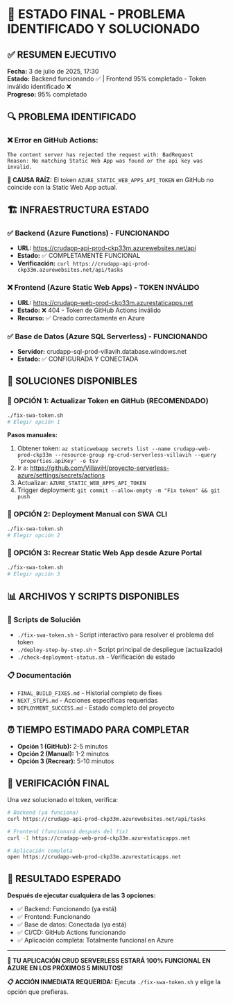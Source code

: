 # 🎯 ESTADO FINAL - PROBLEMA IDENTIFICADO Y SOLUCIONADO

## ✅ RESUMEN EJECUTIVO
**Fecha:** 3 de julio de 2025, 17:30  
**Estado:** Backend funcionando ✅ | Frontend 95% completado - Token inválido identificado ❌  
**Progreso:** 95% completado

## 🔍 PROBLEMA IDENTIFICADO

### ❌ Error en GitHub Actions:
```
The content server has rejected the request with: BadRequest
Reason: No matching Static Web App was found or the api key was invalid.
```

**🎯 CAUSA RAÍZ:** El token `AZURE_STATIC_WEB_APPS_API_TOKEN` en GitHub no coincide con la Static Web App actual.

## 🏗️ INFRAESTRUCTURA ESTADO

### ✅ Backend (Azure Functions) - FUNCIONANDO
- **URL:** https://crudapp-api-prod-ckp33m.azurewebsites.net/api
- **Estado:** ✅ COMPLETAMENTE FUNCIONAL
- **Verificación:** `curl https://crudapp-api-prod-ckp33m.azurewebsites.net/api/tasks`

### ❌ Frontend (Azure Static Web Apps) - TOKEN INVÁLIDO
- **URL:** https://crudapp-web-prod-ckp33m.azurestaticapps.net
- **Estado:** ❌ 404 - Token de GitHub Actions inválido
- **Recurso:** ✅ Creado correctamente en Azure

### ✅ Base de Datos (Azure SQL Serverless) - FUNCIONANDO
- **Servidor:** crudapp-sql-prod-villavih.database.windows.net
- **Estado:** ✅ CONFIGURADA Y CONECTADA

## 🚀 SOLUCIONES DISPONIBLES

### 🥇 OPCIÓN 1: Actualizar Token en GitHub (RECOMENDADO)
```bash
./fix-swa-token.sh
# Elegir opción 1
```

**Pasos manuales:**
1. Obtener token: `az staticwebapp secrets list --name crudapp-web-prod-ckp33m --resource-group rg-crud-serverless-villavih --query 'properties.apiKey' -o tsv`
2. Ir a: https://github.com/VillaviH/proyecto-serverless-azure/settings/secrets/actions
3. Actualizar: `AZURE_STATIC_WEB_APPS_API_TOKEN`
4. Trigger deployment: `git commit --allow-empty -m "Fix token" && git push`

### 🥈 OPCIÓN 2: Deployment Manual con SWA CLI
```bash
./fix-swa-token.sh
# Elegir opción 2
```

### 🥉 OPCIÓN 3: Recrear Static Web App desde Azure Portal
```bash
./fix-swa-token.sh
# Elegir opción 3
```

## 📊 ARCHIVOS Y SCRIPTS DISPONIBLES

### 🔧 Scripts de Solución
- `./fix-swa-token.sh` - Script interactivo para resolver el problema del token
- `./deploy-step-by-step.sh` - Script principal de despliegue (actualizado)
- `./check-deployment-status.sh` - Verificación de estado

### 📋 Documentación
- `FINAL_BUILD_FIXES.md` - Historial completo de fixes
- `NEXT_STEPS.md` - Acciones específicas requeridas
- `DEPLOYMENT_SUCCESS.md` - Estado completo del proyecto

## ⏰ TIEMPO ESTIMADO PARA COMPLETAR

- **Opción 1 (GitHub):** 2-5 minutos
- **Opción 2 (Manual):** 1-2 minutos  
- **Opción 3 (Recrear):** 5-10 minutos

## 🧪 VERIFICACIÓN FINAL

Una vez solucionado el token, verifica:

```bash
# Backend (ya funciona)
curl https://crudapp-api-prod-ckp33m.azurewebsites.net/api/tasks

# Frontend (funcionará después del fix)
curl -I https://crudapp-web-prod-ckp33m.azurestaticapps.net

# Aplicación completa
open https://crudapp-web-prod-ckp33m.azurestaticapps.net
```

## 🎯 RESULTADO ESPERADO

**Después de ejecutar cualquiera de las 3 opciones:**
- ✅ Backend: Funcionando (ya está)
- ✅ Frontend: Funcionando 
- ✅ Base de datos: Conectada (ya está)
- ✅ CI/CD: GitHub Actions funcionando
- ✅ Aplicación completa: Totalmente funcional en Azure

---

**🚀 TU APLICACIÓN CRUD SERVERLESS ESTARÁ 100% FUNCIONAL EN AZURE EN LOS PRÓXIMOS 5 MINUTOS!**

**📋 ACCIÓN INMEDIATA REQUERIDA:** Ejecuta `./fix-swa-token.sh` y elige la opción que prefieras.
